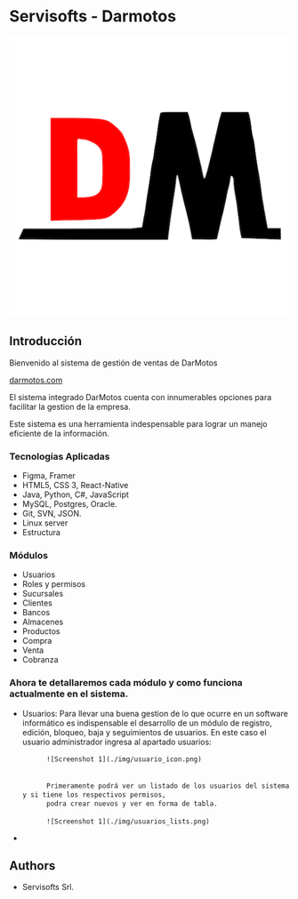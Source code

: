 # Servisofts - Darmotos

![Screenshot 1](./app/public/logo512.png)

## Introducción

Bienvenido al sistema de gestión de ventas de DarMotos

[darmotos.com](https://darmotos.servisofts.com)

El sistema integrado DarMotos cuenta con innumerables opciones para facilitar la gestion de la empresa.

Este sistema es una herramienta indespensable para lograr un manejo eficiente de la información.


### Tecnologías Aplicadas

- Figma, Framer
- HTML5, CSS 3, React-Native
- Java, Python, C#, JavaScript
- MySQL, Postgres, Oracle.
- Git, SVN, JSON.
- Linux server
- Estructura 


### Módulos

- Usuarios
- Roles y permisos
- Sucursales
- Clientes
- Bancos
- Almacenes
- Productos
- Compra
- Venta
- Cobranza

### Ahora te detallaremos cada módulo y como funciona actualmente en el sistema.

- Usuarios:
            Para llevar una buena gestion de lo que ocurre en un software
            informático es indispensable el desarrollo de un módulo de
            registro, edición, bloqueo, baja y seguimientos de usuarios.
            En este caso el usuario administrador ingresa al apartado usuarios:

            ![Screenshot 1](./img/usuario_icon.png)

            
            Primeramente podrá ver un listado de los usuarios del sistema y si tiene los respectivos permisos, 
            podra crear nuevos y ver en forma de tabla.
            
            ![Screenshot 1](./img/usuarios_lists.png)
            
- 





## Authors

- Servisofts Srl.
